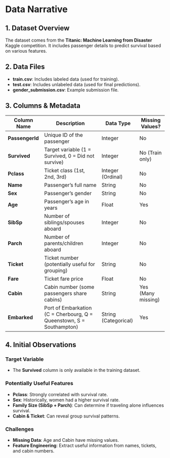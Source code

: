 # Data Narrative

## 1. Dataset Overview
The dataset comes from the **Titanic: Machine Learning from Disaster** Kaggle competition. It includes passenger details to predict survival based on various features.

## 2. Data Files
- **train.csv**: Includes labeled data (used for training).
- **test.csv**: Includes unlabeled data (used for final predictions).
- **gender_submission.csv**: Example submission file.

## 3. Columns & Metadata
| Column Name    | Description | Data Type | Missing Values? |
|---------------|------------|------------|----------------|
| **PassengerId** | Unique ID of the passenger | Integer | No |
| **Survived** | Target variable (1 = Survived, 0 = Did not survive) | Integer | No (Train only) |
| **Pclass** | Ticket class (1st, 2nd, 3rd) | Integer (Ordinal) | No |
| **Name** | Passenger’s full name | String | No |
| **Sex** | Passenger’s gender | String | No |
| **Age** | Passenger’s age in years | Float | Yes |
| **SibSp** | Number of siblings/spouses aboard | Integer | No |
| **Parch** | Number of parents/children aboard | Integer | No |
| **Ticket** | Ticket number (potentially useful for grouping) | String | No |
| **Fare** | Ticket fare price | Float | No |
| **Cabin** | Cabin number (some passengers share cabins) | String | Yes (Many missing) |
| **Embarked** | Port of Embarkation (C = Cherbourg, Q = Queenstown, S = Southampton) | String (Categorical) | Yes |

## 4. Initial Observations
### **Target Variable**
- The **Survived** column is only available in the training dataset.

### **Potentially Useful Features**
- **Pclass**: Strongly correlated with survival rate.
- **Sex**: Historically, women had a higher survival rate.
- **Family Size (SibSp + Parch)**: Can determine if traveling alone influences survival.
- **Cabin & Ticket**: Can reveal group survival patterns.

### **Challenges**
- **Missing Data**: Age and Cabin have missing values.
- **Feature Engineering**: Extract useful information from names, tickets, and cabin numbers.